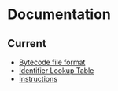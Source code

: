 # Documentation

## Current

-   [Bytecode file format](./format.md)
-   [Identifier Lookup Table](./idlt.md)
-   [Instructions](./instructions.md)
